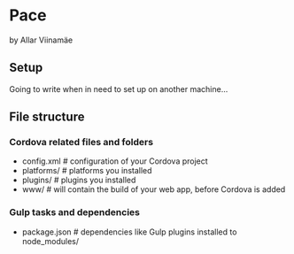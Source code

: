 # Pace
by Allar Viinamäe

## Setup
Going to write when in need to set up on another machine...

## File structure

### Cordova related files and folders
* config.xml  # configuration of your Cordova project
* platforms/  # platforms you installed
* plugins/    # plugins you installed
* www/        # will contain the build of your web app, before Cordova is added

### Gulp tasks and dependencies
* package.json  # dependencies like Gulp plugins installed to node_modules/
